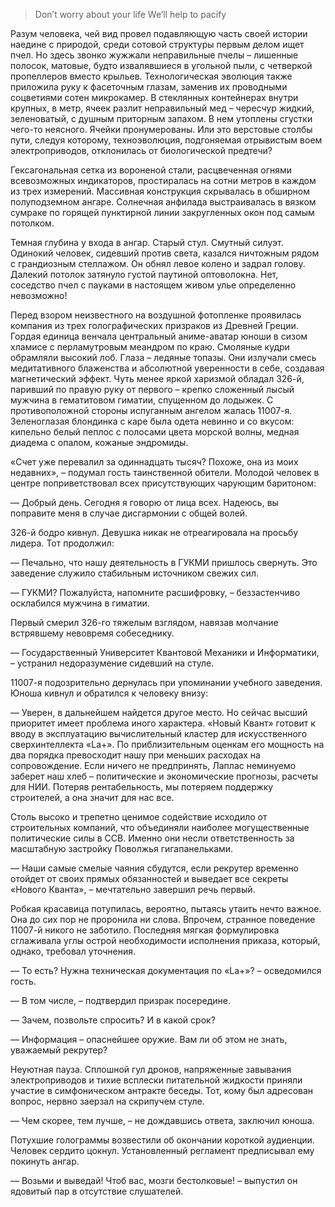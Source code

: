 > Don’t worry about your life We’ll help to pacify

Разум человека, чей вид провел подавляющую часть своей истории наедине с природой, среди сотовой структуры первым делом ищет пчел. Но здесь звонко жужжали неправильные пчелы – лишенные полосок, матовые, будто извалявшиеся в угольной пыли, с четверкой пропеллеров вместо крыльев. Технологическая эволюция также приложила руку к фасеточным глазам, заменив их проводными соцветиями сотен микрокамер. В стеклянных контейнерах внутри крупных, в метр, ячеек разлит неправильный мед – чересчур жидкий, зеленоватый, с душным приторным запахом. В нем утоплены сгустки чего-то неясного. Ячейки пронумерованы. Или это верстовые столбы пути, следуя которому, техноэволюция, подгоняемая отрывистым воем электроприводов, отклонилась от биологической предтечи?

Гексагональная сетка из вороненой стали, расцвеченная огнями всевозможных индикаторов, простиралась на сотни метров в каждом из трех измерений. Массивная конструкция скрывалась в обширном полуподземном ангаре. Солнечная анфилада выстраивалась в вязком сумраке по горящей пунктирной линии закругленных окон под самым потолком.

Темная глубина у входа в ангар. Старый стул. Смутный силуэт. Одинокий человек, сидевший против света, казался ничтожным рядом с грандиозным стеллажом. Он обнял левое колено и задрал голову. Далекий потолок затянуло густой паутиной оптоволокна. Нет, соседство пчел с пауками в настоящем живом улье определенно невозможно!

Перед взором неизвестного на воздушной фотопленке проявилась компания из трех голографических призраков из Древней Греции. Гордая единица венчала центральный аниме-аватар юноши в сизом хламисе с перламутровым меандром по краю. Смоляные кудри обрамляли высокий лоб. Глаза – ледяные топазы. Они излучали смесь медитативного блаженства и абсолютной уверенности в себе, создавая магнетический эффект. Чуть менее яркой харизмой обладал 326-й, паривший по правую руку от первого – крепко сложенный лысый мужчина в гематитовом гиматии, спущенном до лодыжек. С противоположной стороны испуганным ангелом жалась 11007-я. Зеленоглазая блондинка с каре была одета невинно и со вкусом: кипельно белый пеплос с полосами цвета морской волны, медная диадема с опалом, кожаные эндромиды.

«Счет уже перевалил за одиннадцать тысяч? Похоже, она из моих недавних», – подумал гость таинственной обители. Молодой человек в центре поприветствовал всех присутствующих чарующим баритоном:

— Добрый день. Сегодня я говорю от лица всех. Надеюсь, вы поправите меня в случае дисгармонии с общей волей.

326-й бодро кивнул. Девушка никак не отреагировала на просьбу лидера. Тот продолжил:

— Печально, что нашу деятельность в ГУКМИ пришлось свернуть. Это заведение служило стабильным источником свежих сил.

— ГУКМИ? Пожалуйста, напомните расшифровку, – беззастенчиво осклабился мужчина в гиматии.

Первый смерил 326-го тяжелым взглядом, навязав молчание встрявшему невовремя собеседнику.

— Государственный Университет Квантовой Механики и Информатики, – устранил недоразумение сидевший на стуле.

11007-я подозрительно дернулась при упоминании учебного заведения. Юноша кивнул и обратился к человеку внизу:

— Уверен, в дальнейшем найдется другое место. Но сейчас высший приоритет имеет проблема иного характера. «Новый Квант» готовит к вводу в эксплуатацию вычислительный кластер для искусственного сверхинтеллекта «La+». По приблизительным оценкам его мощность на два порядка превосходит нашу при меньших расходах на сопровождение. Если ничего не предпринять, Лаплас неминуемо заберет наш хлеб – политические и экономические прогнозы, расчеты для НИИ. Потеряв рентабельность, мы потеряем поддержку строителей, а она значит для нас все.

Столь высоко и трепетно ценимое содействие исходило от строительных компаний, что объединяли наиболее могущественные политические силы в ССВ. Именно они несли ответственность за масштабную застройку Поволжья гигапанельками.

— Наши самые смелые чаяния сбудутся, если рекрутер временно отойдет от своих прямых обязанностей и выведает все секреты «Нового Кванта», – мечтательно завершил речь первый.

Робкая красавица потупилась, вероятно, пытаясь утаить нечто важное. Она до сих пор не проронила ни слова. Впрочем, странное поведение 11007-й никого не заботило. Последняя мягкая формулировка сглаживала углы острой необходимости исполнения приказа, который, однако, требовал уточнения.

— То есть? Нужна техническая документация по «La+»? – осведомился гость.

— В том числе, – подтвердил призрак посередине.

— Зачем, позвольте спросить? И в какой срок?

— Информация – опаснейшее оружие. Вам ли об этом не знать, уважаемый рекрутер?

Неуютная пауза. Сплошной гул дронов, напряженные завывания электроприводов и тихие всплески питательной жидкости приняли участие в симфоническом антракте беседы. Тот, кому был адресован вопрос, нервно заерзал на скрипучем стуле.

— Чем скорее, тем лучше, – не дождавшись ответа, заключил юноша.

Потухшие голограммы возвестили об окончании короткой аудиенции. Человек сердито цокнул. Установленный регламент предписывал ему покинуть ангар.

— Возьми и выведай! Чтоб вас, мозги бестолковые! – выпустил он ядовитый пар в отсутствие слушателей.